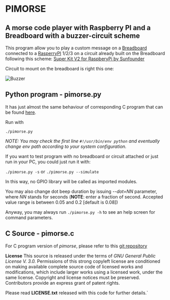# PIMORSE

## A morse code player with Raspberry PI and a Breadboard with a buzzer-circuit scheme

This program allow you to play a custom message on a [Breadboard](https://en.wikipedia.org/wiki/Breadboard) 
connected to a [RasperryPI](https://en.wikipedia.org/wiki/Raspberry_Pi) 1/2/3 on a circuit already built on the Breadboard following this scheme: 
	[Super Kit V2 for RaspberyPi by Sunfounder](https://www.sunfounder.com/learn/Super_Kit_V2_for_RaspberryPi/lesson-6-buzzer-super-kit-for-raspberrypi.html)
  
Circuit to mount on the breadboard is right this one:

![Buzzer](https://www.sunfounder.com/media/wysiwyg/swatches/Super_kit_v2_for_raspberrypi/6_Buzzer/5.png)


## Python program - pimorse.py

It has just almost the same behaviour of corresponding C program that can be found [here](https://github.com/gabolander/pimorse).

Run with

	./pimorse.py

_NOTE: You may check the first line `#!/usr/bin/env python` and eventually change env path according to your system configuration._

If you want to test program with no breadboard or circuit attached or just run in your PC, you could just run it with:

`./pimorse.py -s` or `./pimorse.py --simulate`

In this way, no GPIO library will be called as imported modules.

You may also change dot beep duration by issuing _--dot=NN_ parameter, where _NN_ stands for seconds (**NOTE**: enter a fraction of second. Accepted value range is between 0.05 and 0.2 [default is 0.08])

Anyway, you may always run `./pimorse.py -h` to see an help screen for command parameters.


## C Source - pimorse.c

For C program version of *pimorse*, please refer to this [git repository](https://github.com/gabolander/pimorse)


**License**
This source is released under the terms of *GNU General Public License V. 3.0.*
Permissions of this strong copyleft license are conditioned on making available complete source code of licensed works and modifications, which include larger works using a licensed work, under the same license.
Copyright and license notices must be preserved. Contributors provide an express grant of patent rights.

Please read __LICENSE.txt__ released with this code for further details.`
